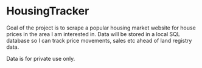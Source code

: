 # HousingTracker
Goal of the project is to scrape a popular housing market website for house prices in the area I am interested in. Data will be stored in a local SQL database so I can track price movements, sales etc ahead of land registry data. 

Data is for private use only.
